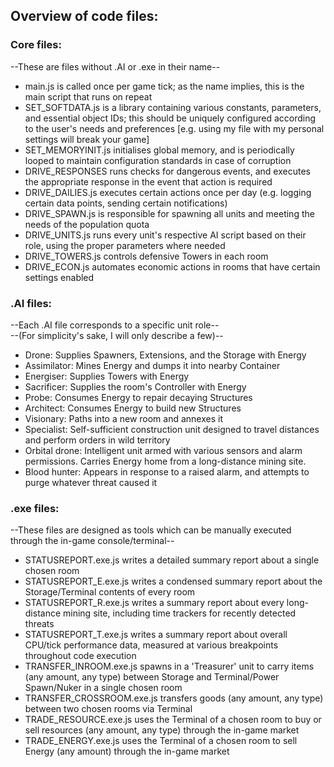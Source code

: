## Overview of code files: ##

### Core files: ###
--These are files without .AI or .exe in their name--

* main.js is called once per game tick; as the name implies, this is the main script that runs on repeat
* SET_SOFTDATA.js is a library containing various constants, parameters, and essential object IDs; this should be uniquely configured according to the user's needs and preferences [e.g. using my file with my personal settings will break your game]
* SET_MEMORYINIT.js initialises global memory, and is periodically looped to maintain configuration standards in case of corruption
* DRIVE_RESPONSES runs checks for dangerous events, and executes the appropriate response in the event that action is required
* DRIVE_DAILIES.js executes certain actions once per day (e.g. logging certain data points, sending certain notifications)
* DRIVE_SPAWN.js is responsible for spawning all units and meeting the needs of the population quota
* DRIVE_UNITS.js runs every unit's respective AI script based on their role, using the proper parameters where needed
* DRIVE_TOWERS.js controls defensive Towers in each room
* DRIVE_ECON.js automates economic actions in rooms that have certain settings enabled

### .AI files: ###
--Each .AI file corresponds to a specific unit role--  
--(For simplicity's sake, I will only describe a few)--

* Drone: Supplies Spawners, Extensions, and the Storage with Energy
* Assimilator: Mines Energy and dumps it into nearby Container
* Energiser: Supplies Towers with Energy
* Sacrificer: Supplies the room's Controller with Energy
* Probe: Consumes Energy to repair decaying Structures
* Architect: Consumes Energy to build new Structures
* Visionary: Paths into a new room and annexes it
* Specialist: Self-sufficient construction unit designed to travel distances and perform orders in wild territory
* Orbital drone: Intelligent unit armed with various sensors and alarm permissions. Carries Energy home from a long-distance mining site.
* Blood hunter: Appears in response to a raised alarm, and attempts to purge whatever threat caused it

### .exe files: ###
--These files are designed as tools which can be manually executed through the in-game console/terminal--

* STATUSREPORT.exe.js writes a detailed summary report about a single chosen room
* STATUSREPORT_E.exe.js writes a condensed summary report about the Storage/Terminal contents of every room
* STATUSREPORT_R.exe.js writes a summary report about every long-distance mining site, including time trackers for recently detected threats
* STATUSREPORT_T.exe.js writes a summary report about overall CPU/tick performance data, measured at various breakpoints throughout code execution
* TRANSFER_INROOM.exe.js spawns in a 'Treasurer' unit to carry items (any amount, any type) between Storage and Terminal/Power Spawn/Nuker in a single chosen room
* TRANSFER_CROSSROOM.exe.js transfers goods (any amount, any type) between two chosen rooms via Terminal
* TRADE_RESOURCE.exe.js uses the Terminal of a chosen room to buy or sell resources (any amount, any type) through the in-game market
* TRADE_ENERGY.exe.js uses the Terminal of a chosen room to sell Energy (any amount) through the in-game market
